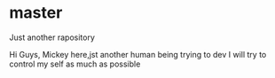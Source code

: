 # master
Just another rapository

Hi Guys,
Mickey here,jst another human being trying to dev
I will try to control my self as much as possible

